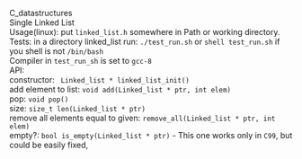C_datastructures   
Single Linked List    
Usage(linux): put ```linked_list.h``` somewhere in Path or working directory.           
Tests: in a directory linked_list run: ```./test_run.sh``` or ```shell test_run.sh``` if you shell is not ```/bin/bash```    
Compiler in ```test_run_sh``` is set to ```gcc-8```        
API:    
constructor: ``` Linked_list * linked_list_init()```    
add element to list: ```void add(Linked_list * ptr, int elem)```    
pop: ```void pop()```    
size: ```size_t len(Linked_list * ptr)```       
remove all elements equal to given: ```remove_all(Linked_list * ptr, int elem)```    
empty?: ```bool is_empty(Linked_list * ptr)``` - This one works only in ```C99```, but could be easily fixed,

